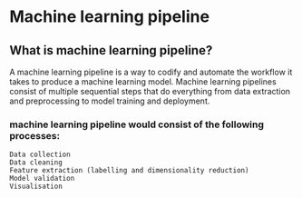 
# Machine learning pipeline

## What is machine learning pipeline?

A machine learning pipeline is a way to codify and automate the workflow it takes to produce a machine learning model. Machine learning pipelines consist of multiple sequential steps that do everything from data extraction and preprocessing to model training and deployment.


###  machine learning pipeline would consist of the following processes:
	Data collection
    Data cleaning
	Feature extraction (labelling and dimensionality reduction)
	Model validation
	Visualisation

